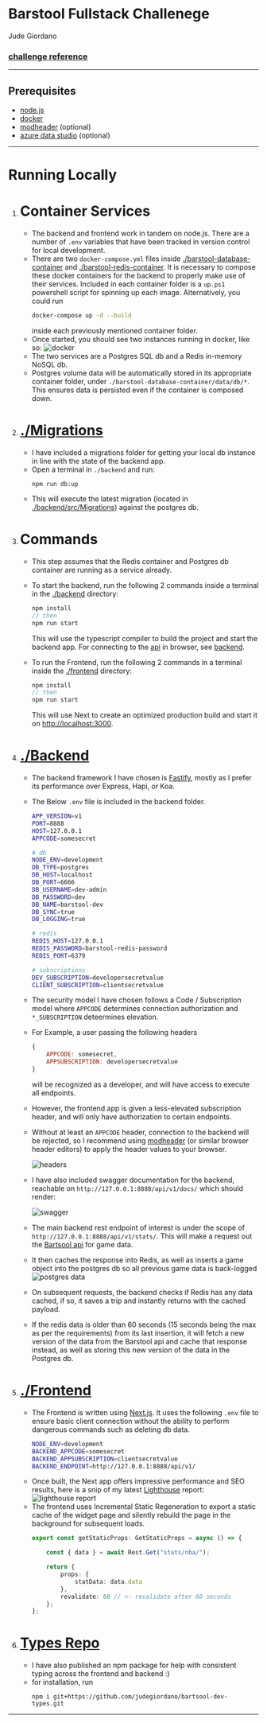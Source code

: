 # Barstool Fullstack Challenege
Jude Giordano

### [challenge reference](https://github.com/BarstoolSports/fullstack-challenge)
---
## Prerequisites
- [node.js](https://nodejs.org/en/)
- [docker](https://www.docker.com/)
- [modheader](https://modheader.com/) (optional)
- [azure data studio](https://docs.microsoft.com/en-us/sql/azure-data-studio/download-azure-data-studio?view=sql-server-ver15) (optional)
---
# Running Locally

1. # Container Services
    - The backend and frontend work in tandem on node.js. There are a number of `.env` variables that have been tracked in version control for local development.
    - There are two `docker-compose.yml` files inside  [./barstool-database-container](./barstool-database-container) and [./barstool-redis-container](./barstool-redis-container). It is necessary to compose these docker containers for the backend to properly make use of their services. Included in each container folder is a `up.ps1` powershell script for spinning up each image. Alternatively, you could run 
        ```sh
        docker-compose up -d --build
        ```
        inside each previously mentioned container folder.
    - Once started, you should see two instances running in docker, like so:
    ![docker](./docs/docker.PNG "docker")
    - The two services are a Postgres SQL db and a Redis in-memory NoSQL db.
    - Postgres volume data will be automatically stored in its appropriate container folder, under `./barstool-database-container/data/db/*`. This ensures data is persisted even if the container is composed down.

2. # [./Migrations](./backend/src/Migrations/)
    - I have included a migrations folder for getting your local db instance in line with the state of the backend app.
    - Open a terminal in `./backend` and run:
        ```
        npm run db:up
        ```
    - This will execute the latest migration (located in [./backend/src/Migrations](./backend/src/Migrations/)) against the postgres db.
3. # Commands
    - This step assumes that the Redis container and Postgres db container are running as a service already.
    - To start the backend, run the following 2 commands inside a terminal in the [./backend](./backend/) directory:
        ```js
        npm install
        // then
        npm run start
        ```

        This will use the typescript compiler to build the project and start the backend app. For connecting to the [api](http://127.0.0.1:8888/api/v1/docs/static/) in browser, see [backend](#backend).
    - To run the Frontend, run the following 2 commands in a terminal inside the [./frontend](./frontend/) directory:
        ```js
        npm install
        // then
        npm run start
        ```
        This will use Next to create an optimized production build and start it on [http://localhost:3000](http://localhost:3000).

 4. # [./Backend](./backend/)
    - The backend framework I have chosen is [Fastify](https://www.fastify.io/), mostly as I prefer its performance over Express, Hapi, or Koa.
    - The Below `.env` file is included in the backend folder.
        ```sh
        APP_VERSION=v1
        PORT=8888
        HOST=127.0.0.1
        APPCODE=somesecret

        # db
        NODE_ENV=development
        DB_TYPE=postgres
        DB_HOST=localhost
        DB_PORT=6666
        DB_USERNAME=dev-admin
        DB_PASSWORD=dev
        DB_NAME=barstool-dev
        DB_SYNC=true
        DB_LOGGING=true

        # redis
        REDIS_HOST=127.0.0.1
        REDIS_PASSWORD=barstool-redis-password
        REDIS_PORT=6379

        # subscriptions
        DEV_SUBSCRIPTION=developersecretvalue
        CLIENT_SUBSCRIPTION=clientsecretvalue
        ```
    - The security model I have chosen follows a Code / Subscription model where `APPCODE` determines connection authorization and `*_SUBSCRIPTION` deteermines elevation.
    - For Example, a user passing the following headers
        ```js
        {
            APPCODE: somesecret,
            APPSUBSCRIPTION: developersecretvalue
        }
        ```
        will be recognized as a developer, and will have access to execute all endpoints.
    - However, the frontend app is given a less-elevated subscription header, and will only have authorization to certain endpoints.
    - Without at least an `APPCODE` header, connection to the backend will be rejected, so I recommend using [modheader](https://modheader.com/) (or similar browser header editors) to apply the header values to your browser.
    
        ![headers](./docs/headers.PNG "headers")

    - I have also included swagger documentation for the backend, reachable on `http://127.0.0.1:8888/api/v1/docs/`
    which should render:
    
        ![swagger](./docs/swagger.PNG "swagger")


    - The main backend rest endpoint of interest is under the scope of `http://127.0.0.1:8888/api/v1/stats/`. This will make a request out the [Bartsool api](https://chumley.barstoolsports.com/dev/data/games/6c974274-4bfc-4af8-a9c4-8b926637ba74.json) for game data.
    - It then caches the response into Redis, as well as inserts a game object into the postgres db so all previous game data is back-logged
    ![postgres data](./docs/postgres.PNG "postgres data")
    - On subsequent requests, the backend checks if Redis has any data cached, if so, it saves a trip and instantly returns with the cached payload.
    - If the redis data is older than 60 seconds (15 seconds being the max as per the requirements) from its last insertion, it will fetch a new version of the data from the Barstool api and cache that response instead, as well as storing this new version of the data in the Postgres db.
5. # [./Frontend](./frontend/)
    - The Frontend is written using [Next.js](https://nextjs.org/). It uses the following `.env` file to ensure basic client connection without the ability to perform dangerous commands such as deleting db data.
        ```sh
        NODE_ENV=development
        BACKEND_APPCODE=somesecret
        BACKEND_APPSUBSCRIPTION=clientsecretvalue
        BACKEND_ENDPOINT=http://127.0.0.1:8888/api/v1/
        ```
    - Once built, the Next app offers impressive performance and SEO results, here is a snip of my latest [Lighthouse](https://developers.google.com/web/tools/lighthouse/) report:
    ![lighthouse report](./docs/lighthouse.PNG "lighthouse report")
    - The frontend uses Incremental Static Regeneration to export a static cache of the widget page and silently rebuild the page in the background for subsequent loads.
        ```ts
        export const getStaticProps: GetStaticProps = async () => {

            const { data } = await Rest.Get("stats/nba/");

            return {
                props: {
                    statData: data.data
                },
                revalidate: 60 // <- revalidate after 60 seconds
            };
        };
        ```

6. # [Types Repo](https://github.com/judegiordano/bartsool-dev-types)
    - I have also published an npm package for help with consistent
    typing across the frontend and backend :)
    - for installation, run 
        ```
        npm i git+https://github.com/judegiordano/bartsool-dev-types.git
        ```
---
